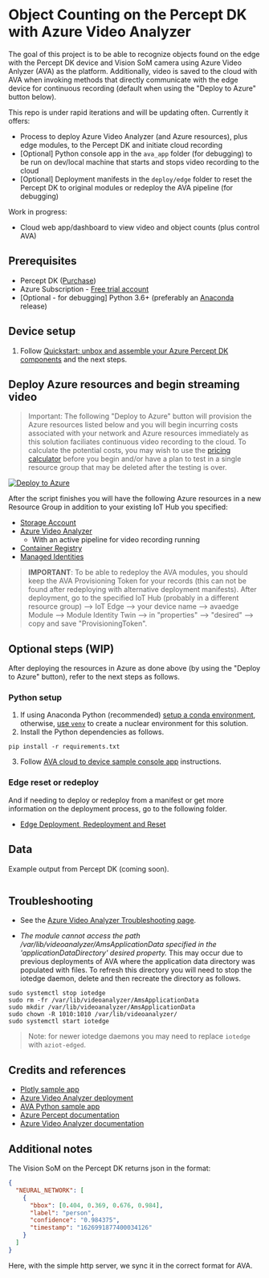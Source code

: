 # Object Counting on the Percept DK with Azure Video Analyzer

The goal of this project is to be able to recognize objects found on the edge with the Percept DK device and Vision SoM camera using Azure Video Anlyzer (AVA) as the platform.  Additionally, video is saved to the cloud with AVA when invoking methods that directly communicate with the edge device for continuous recording (default when using the "Deploy to Azure" button below).

This repo is under rapid iterations and will be updating often.  Currently it offers:

* Process to deploy Azure Video Analyzer (and Azure resources), plus edge modules, to the Percept DK and initiate cloud recording
* [Optional] Python console app in the `ava_app` folder (for debugging) to be run on dev/local machine that starts and stops video recording to the cloud
* [Optional] Deployment manifests in the `deploy/edge` folder to reset the Percept DK to original modules or redeploy the AVA pipeline (for debugging)

Work in progress:

* Cloud web app/dashboard to view video and object counts (plus control AVA)

## Prerequisites

- Percept DK ([Purchase](https://www.microsoft.com/en-us/store/build/azure-percept/8v2qxmzbz9vc))
- Azure Subscription - [Free trial account](https://azure.microsoft.com/en-us/free/)
- [Optional - for debugging] Python 3.6+ (preferably an [Anaconda](https://docs.anaconda.com/anaconda/index.html) release)

## Device setup

1. Follow [Quickstart: unbox and assemble your Azure Percept DK components](https://docs.microsoft.com/en-us/azure/azure-percept/quickstart-percept-dk-unboxing) and the next steps.

## Deploy Azure resources and begin streaming video

> Important: The following "Deploy to Azure" button will provision the Azure resources listed below and you will begin incurring costs associated with your network and Azure resources immediately as this solution faciliates continuous video recording to the cloud.  To calculate the potential costs, you may wish to use the [pricing calculator](https://azure.microsoft.com/en-us/pricing/calculator/) before you begin and/or have a plan to test in a single resource group that may be deleted after the testing is over.

[![Deploy to Azure](https://aka.ms/deploytoazurebutton)](https://portal.azure.com/#create/Microsoft.Template/uri/https%3A%2F%2Fraw.githubusercontent.com%2Fmichhar%2Fcounting-objects-with-azure-video-analyzer%2Fmain%2Fdeploy%2Farm_templates%2Fstart.deploy.json/createUIDefinitionUri/https%3A%2F%2Fraw.githubusercontent.com%2Fmichhar%2Fcounting-objects-with-azure-video-analyzer%2Fmain%2Fdeploy%2Farm_templates%2Fform.json)

After the script finishes you will have the following Azure resources in a new Resource Group in addition to your existing IoT Hub you specified:

- [Storage Account](https://docs.microsoft.com/azure/storage/common/storage-account-overview) 
- [Azure Video Analyzer](https://docs.microsoft.com/azure/azure-video-analyzer/overview)
  - With an active pipeline for video recording running
- [Container Registry](https://docs.microsoft.com/en-us/azure/container-registry/)
- [Managed Identities](https://docs.microsoft.com/azure/active-directory/managed-identities-azure-resources/overview)

> **IMPORTANT**:  To be able to redeploy the AVA modules, you should keep the AVA Provisioning Token for your records (this can not be found after redeploying with alternative deployment manifests).  After deployment, go to the specified IoT Hub (probably in a different resource group) --> IoT Edge --> your device name --> avaedge Module --> Module Identity Twin --> in "properties" --> "desired" --> copy and save "ProvisioningToken".

## Optional steps (WIP)

After deploying the resources in Azure as done above (by using the "Deploy to Azure" button), refer to the next steps as follows.

### Python setup

1. If using Anaconda Python (recommended) [setup a conda environment](https://conda.io/projects/conda/en/latest/user-guide/tasks/manage-environments.html), otherwise, [use `venv`](https://docs.python.org/3/library/venv.html) to create a nuclear environment for this solution.
2. Install the Python dependencies as follows.

```
pip install -r requirements.txt
```

3.  Follow [AVA cloud to device sample console app](ava_app/) instructions.

### Edge reset or redeploy

And if needing to deploy or redeploy from a manifest or get more information on the deployment process, go to the following folder.
* [Edge Deployment, Redeployment and Reset](deploy/)

## Data

Example output from Percept DK (coming soon).

```json

```

## Troubleshooting

* See the [Azure Video Analyzer Troubleshooting page](https://docs.microsoft.com/en-us/azure/azure-video-analyzer/video-analyzer-docs/troubleshoot).

* _The module cannot access the path /var/lib/videoanalyzer/AmsApplicationData specified in the 'applicationDataDirectory' desired property._ This may occur due to previous deployments of AVA where the application data directory was populated with files.  To refresh this directory you will need to stop the iotedge daemon, delete and then recreate the directory as follows.

```
sudo systemctl stop iotedge
sudo rm -fr /var/lib/videoanalyzer/AmsApplicationData
sudo mkdir /var/lib/videoanalyzer/AmsApplicationData
sudo chown -R 1010:1010 /var/lib/videoanalyzer/
sudo systemctl start iotedge
```

> Note:  for newer iotedge daemons you may need to replace `iotedge` with `aziot-edged`.

## Credits and references

- [Plotly sample app](https://github.com/plotly/dash-sample-apps/tree/master/apps/dash-object-detection)
- [Azure Video Analyzer deployment](https://github.com/Azure/video-analyzer/tree/main/setup)
- [AVA Python sample app](https://github.com/Azure-Samples/video-analyzer-iot-edge-python)
- [Azure Percept documentation](https://docs.microsoft.com/en-us/azure/azure-percept/)
- [Azure Video Analyzer documentation](https://docs.microsoft.com/en-us/azure/azure-video-analyzer/video-analyzer-docs/)

## Additional notes

The Vision SoM on the Percept DK returns json in the format:

```json
{
  "NEURAL_NETWORK": [
    {
      "bbox": [0.404, 0.369, 0.676, 0.984],
      "label": "person",
      "confidence": "0.984375",
      "timestamp": "1626991877400034126"
    }
  ]
}
```

Here, with the simple http server, we sync it in the correct format for AVA.